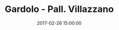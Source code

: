 ---
title: Gardolo - Pall. Villazzano
date: 2017-02-26 15:00:00
squadra-a: Bc Gardolo
punteggio-a: 68
squadra-b: Pall. Villazzano
punteggio-b: 62
partite/squadra: under-16-16-17
luogo: Centro Sportivo Trento Nord
categoria: under 16
---